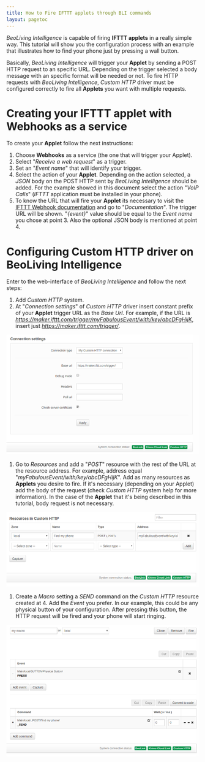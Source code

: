 ```yaml
---
title: How to Fire IFTTT applets through BLI commands
layout: pagetoc
---
```


_BeoLiving Intelligence_ is capable of firing **IFTTT applets** in a really simple way. This tutorial will show you the configuration process with an example that illustrates how to find your phone just by pressing a wall button.

Basically, _BeoLiving Intelligence_ will trigger your **Applet** by sending a POST HTTP request to an specific URL. Depending on the trigger 
selected a body message with an specific format will be needed or not. To fire HTTP requests with _BeoLiving Intelligence_, _Custom HTTP_ driver 
must be configured correctly to fire all **Applets** you want with multiple requests. 

# Creating your IFTTT applet with Webhooks as a service

To create your **Applet** follow the next instructions: 

1. Choose **Webhooks** as a service (the one that will trigger your Applet).
1. Select "_Receive a web request_" as a trigger.
1. Set an "_Event name_" that will identify your trigger.
1. Select the action of your **Applet**. Depending on the action selected, a _JSON_ body on the POST HTTP sent by _BeoLiving Intelligence_ 
should be added. For the example showed in this document select the action "_VoIP Calls_" (_IFTTT_ application must be installed in your phone).
1. To know the URL that will fire your **Applet** its necessary to visit the [IFTTT Webhook documentation](https://ifttt.com/maker_webhooks) and 
go to "_Documentation_". The trigger URL will be shown. "_{event}_" value should be equal to the _Event name_ you chose at point 3. Also the 
optional JSON body is mentioned at point 4.

# Configuring Custom HTTP driver on BeoLiving Intelligence

Enter to the web-interface of _BeoLiving Intelligence_ and follow the next steps:

1. Add _Custom HTTP_ system.
1. At "_Connection settings_" of _Custom HTTP_ driver insert constant prefix of your **Applet** trigger URL as the _Base Url_. For example, if the 
URL is _https://maker.ifttt.com/trigger/myFabulousEvent/with/key/abcDFgHijK_, insert just _https://maker.ifttt.com/trigger/_.

<div class="text-center">
  <img src="pictures/bli-ifttt-webhooks-how-to/custom-http.png" class="img-fluid" alt="Custom HTTP Connection Settings"/>
</div>

1. Go to _Resources_ and add a "_POST_" resource with the rest of the URL at the resource address. For example, address equal 
"_myFabulousEvent/with/key/abcDFgHijK_". Add as many resources as **Applets** you desire to fire. If it's necessary (depending on your Applet) add
 the body of the request (check _Custom HTTP_ system help for more information). In the case of the **Applet** that it's being described in this 
tutorial, body request is not necessary.

<div class="text-center">
  <img src="pictures/bli-ifttt-webhooks-how-to/custom-http-resources.png" class="img-fluid" alt="HTTP resources"/>
</div>

1. Create a _Macro_ setting a _SEND_ command on the _Custom HTTP_ resource created at 4. Add the _Event_ you prefer. In our example, this could be
 any physical button of your configuration. After pressing this button, the HTTP request will be fired and your phone will start ringing.

<div class="text-center">
  <img src="pictures/bli-ifttt-webhooks-how-to/custom-http-macro.png" class="img-fluid" alt="HTTP macro"/>
</div>
